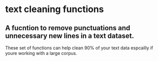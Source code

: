 # text cleaning functions

## A fucntion to remove punctuations and unnecessary new lines in a text dataset.

These set of functions can help clean 90% of your text data espcailly if youre working with a large corpus.

